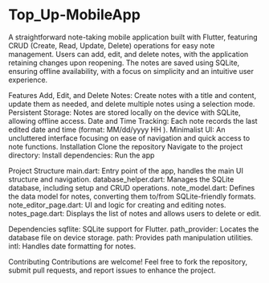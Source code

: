 # Top_Up-MobileApp
A straightforward note-taking mobile application built with Flutter, featuring CRUD (Create, Read, Update, Delete) operations for easy note management. Users can add, edit, and delete notes, with the application retaining changes upon reopening. The notes are saved using SQLite, ensuring offline availability, with a focus on simplicity and an intuitive user experience.

Features
Add, Edit, and Delete Notes: Create notes with a title and content, update them as needed, and delete multiple notes using a selection mode.
Persistent Storage: Notes are stored locally on the device with SQLite, allowing offline access.
Date and Time Tracking: Each note records the last edited date and time (format: MM/dd/yyyy HH
).
Minimalist UI: An uncluttered interface focusing on ease of navigation and quick access to note functions.
Installation
  Clone the repository
  Navigate to the project directory:
  Install dependencies:
  Run the app
  
Project Structure
  main.dart: Entry point of the app, handles the main UI structure and navigation.
  database_helper.dart: Manages the SQLite database, including setup and CRUD operations.
  note_model.dart: Defines the data model for notes, converting them to/from SQLite-friendly formats.
  note_editor_page.dart: UI and logic for creating and editing notes.
  notes_page.dart: Displays the list of notes and allows users to delete or edit.
  
Dependencies
  sqflite: SQLite support for Flutter.
  path_provider: Locates the database file on device storage.
  path: Provides path manipulation utilities.
  intl: Handles date formatting for notes.
  
Contributing
Contributions are welcome! Feel free to fork the repository, submit pull requests, and report issues to enhance the project.
